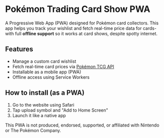 # Pokémon Trading Card Show PWA
A Progressive Web App (PWA) designed for Pokémon card collectors. This app helps you track your wishlist and fetch real-time price data for cards- with full **offline support** so it works at card shows, despite spotty internet.

## Features

- Manage a custom card wishlist
- Fetch real-time card prices via [Pokémon TCG API](https://pokemontcg.io/)
- Installable as a mobile app (PWA)
- Offline access using Service Workers

## How to install (as a PWA)
1. Go to the website using Safari
2. Tap upload symbol and "Add to Home Screen"
3. Launch it like a native app

This PWA is not produced, endorsed, supported, or affiliated with Nintendo or The Pokémon Company.
